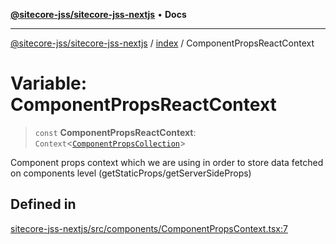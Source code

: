 [**@sitecore-jss/sitecore-jss-nextjs**](../../README.md) • **Docs**

***

[@sitecore-jss/sitecore-jss-nextjs](../../README.md) / [index](../README.md) / ComponentPropsReactContext

# Variable: ComponentPropsReactContext

> `const` **ComponentPropsReactContext**: `Context`\<[`ComponentPropsCollection`](../type-aliases/ComponentPropsCollection.md)\>

Component props context which we are using in order to store data fetched on components level (getStaticProps/getServerSideProps)

## Defined in

[sitecore-jss-nextjs/src/components/ComponentPropsContext.tsx:7](https://github.com/Sitecore/jss/blob/d913ed54238504581de52043eb1a0198f8a99bdf/packages/sitecore-jss-nextjs/src/components/ComponentPropsContext.tsx#L7)
